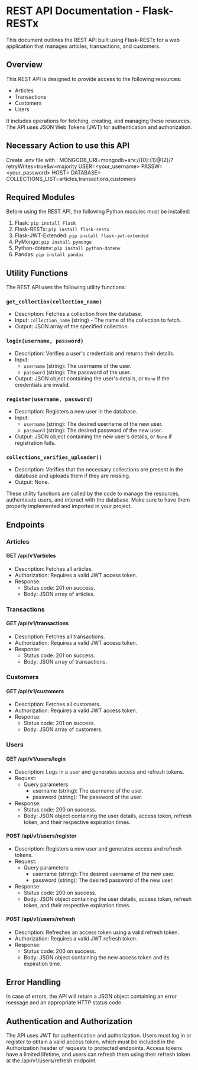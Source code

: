 # REST API Documentation - Flask-RESTx

This document outlines the REST API built using Flask-RESTx for a web application that manages articles, transactions, and customers.

## Overview

This REST API is designed to provide access to the following resources:

- Articles
- Transactions
- Customers
- Users

It includes operations for fetching, creating, and managing these resources. The API uses JSON Web Tokens (JWT) for authentication and authorization.

## Necessary Action to use this API
Create .env file with :
MONGODB_URI=mongodb+srv://{0}:{1}@{2}/?retryWrites=true&w=majority
USER=<your_username>
PASSW=<your_password>
HOST=<your host>
DATABASE=<your database>
COLLECTIONS_LIST=articles,transactions,customers

## Required Modules

Before using the REST API, the following Python modules must be installed:

1. Flask: `pip install Flask`
2. Flask-RESTx: `pip install flask-restx`
3. Flask-JWT-Extended: `pip install flask-jwt-extended`
4. PyMongo: `pip install pymongo`
5. Python-dotenv: `pip install python-dotenv`
6. Pandas: `pip install pandas`

## Utility Functions

The REST API uses the following utility functions:

### `get_collection(collection_name)`

- Description: Fetches a collection from the database.
- Input: `collection_name` (string) - The name of the collection to fetch.
- Output: JSON array of the specified collection.

### `login(username, password)`

- Description: Verifies a user's credentials and returns their details.
- Input:
  - `username` (string): The username of the user.
  - `password` (string): The password of the user.
- Output: JSON object containing the user's details, or `None` if the credentials are invalid.

### `register(username, password)`

- Description: Registers a new user in the database.
- Input:
  - `username` (string): The desired username of the new user.
  - `password` (string): The desired password of the new user.
- Output: JSON object containing the new user's details, or `None` if registration fails.

### `collections_verifies_uploader()`

- Description: Verifies that the necessary collections are present in the database and uploads them if they are missing.
- Output: None.

These utility functions are called by the code to manage the resources, authenticate users, and interact with the database. Make sure to have them properly implemented and imported in your project.


## Endpoints

### Articles

#### GET /api/v1/articles

- Description: Fetches all articles.
- Authorization: Requires a valid JWT access token.
- Response:
  - Status code: 201 on success.
  - Body: JSON array of articles.

### Transactions

#### GET /api/v1/transactions

- Description: Fetches all transactions.
- Authorization: Requires a valid JWT access token.
- Response:
  - Status code: 201 on success.
  - Body: JSON array of transactions.

### Customers

#### GET /api/v1/customers

- Description: Fetches all customers.
- Authorization: Requires a valid JWT access token.
- Response:
  - Status code: 201 on success.
  - Body: JSON array of customers.

### Users

#### GET /api/v1/users/login

- Description: Logs in a user and generates access and refresh tokens.
- Request:
  - Query parameters:
    - username (string): The username of the user.
    - password (string): The password of the user.
- Response:
  - Status code: 200 on success.
  - Body: JSON object containing the user details, access token, refresh token, and their respective expiration times.

#### POST /api/v1/users/register

- Description: Registers a new user and generates access and refresh tokens.
- Request:
  - Query parameters:
    - username (string): The desired username of the new user.
    - password (string): The desired password of the new user.
- Response:
  - Status code: 200 on success.
  - Body: JSON object containing the user details, access token, refresh token, and their respective expiration times.

#### POST /api/v1/users/refresh

- Description: Refreshes an access token using a valid refresh token.
- Authorization: Requires a valid JWT refresh token.
- Response:
  - Status code: 200 on success.
  - Body: JSON object containing the new access token and its expiration time.

## Error Handling

In case of errors, the API will return a JSON object containing an error message and an appropriate HTTP status code.

## Authentication and Authorization

The API uses JWT for authentication and authorization. Users must log in or register to obtain a valid access token, which must be included in the Authorization header of requests to protected endpoints. Access tokens have a limited lifetime, and users can refresh them using their refresh token at the /api/v1/users/refresh endpoint.

